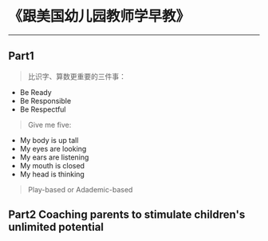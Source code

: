 # 《跟美国幼儿园教师学早教》
---

## Part1

> 比识字、算数更重要的三件事：
* Be Ready
* Be Responsible
* Be Respectful


> Give me five:
* My body is up tall
* My eyes are looking
* My ears are listening
* My mouth is closed
* My head is thinking

> Play-based or Adademic-based

## Part2 Coaching parents to stimulate children's unlimited potential
